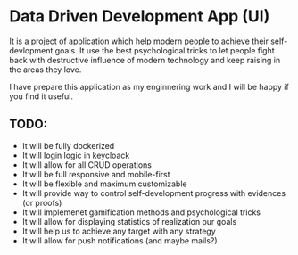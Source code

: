 # Data Driven Development App (UI)

It is a project of application which help modern people to achieve their self-devlopment goals. It use the best psychological tricks to let people fight back with destructive influence of modern technology and keep raising in the areas they love.

I have prepare this application as my enginnering work and I will be happy if you find it useful.

## TODO:
- It will be fully dockerized
- It will login logic in keycloack
- It will allow for all CRUD operations
- It will be full responsive and mobile-first
- It will be flexible and maximum customizable
- It will provide way to control self-development progress with evidences (or proofs)
- It will implemenet gamification methods and psychological tricks
- It will allow for displaying statistics of realization our goals
- It will help us to achieve any target with any strategy
- It will allow for push notifications (and maybe mails?)
